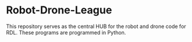 # Robot-Drone-League
This repository serves as the central HUB for the robot and drone code for RDL. These programs are programmed in Python.
